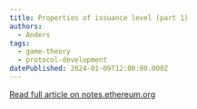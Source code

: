 ```yaml
---
title: Properties of issuance level (part 1)
authors:
  - Anders
tags:
  - game-theory
  - protocol-development
datePublished: 2024-01-09T12:00:00.000Z
---
```


[Read full article on notes.ethereum.org](https://notes.ethereum.org/@anderselowsson/HyUIqjo_6)
